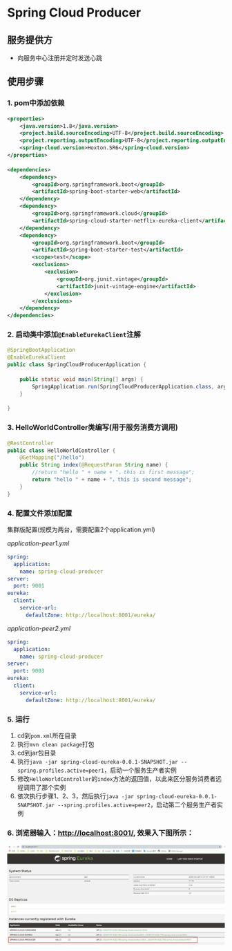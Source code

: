 # Spring Cloud Producer
## 服务提供方
- 向服务中心注册并定时发送心跳
## 使用步骤
### 1. pom中添加依赖
```xml
<properties>
    <java.version>1.8</java.version>
    <project.build.sourceEncoding>UTF-8</project.build.sourceEncoding>
    <project.reporting.outputEncoding>UTF-8</project.reporting.outputEncoding>
    <spring-cloud.version>Hoxton.SR6</spring-cloud.version>
</properties>

<dependencies>
    <dependency>
        <groupId>org.springframework.boot</groupId>
        <artifactId>spring-boot-starter-web</artifactId>
    </dependency>
    <dependency>
        <groupId>org.springframework.cloud</groupId>
        <artifactId>spring-cloud-starter-netflix-eureka-client</artifactId>
    </dependency>
    <dependency>
        <groupId>org.springframework.boot</groupId>
        <artifactId>spring-boot-starter-test</artifactId>
        <scope>test</scope>
        <exclusions>
            <exclusion>
                <groupId>org.junit.vintage</groupId>
                <artifactId>junit-vintage-engine</artifactId>
            </exclusion>
        </exclusions>
    </dependency>
</dependencies>
```
### 2. 启动类中添加`@EnableEurekaClient`注解
```java
@SpringBootApplication
@EnableEurekaClient
public class SpringCloudProducerApplication {

	public static void main(String[] args) {
		SpringApplication.run(SpringCloudProducerApplication.class, args);
	}

}
```
### 3. HelloWorldController类编写(用于服务消费方调用)
```java
@RestController
public class HelloWorldController {
    @GetMapping("/hello")
    public String index(@RequestParam String name) {
        //return "hello " + name + "，this is first message";
        return "hello " + name + "，this is second message";
    }
}
```
### 4. 配置文件添加配置
集群版配置(规模为两台，需要配置2个application.yml)

_application-peer1.yml_
```yaml
spring:
  application:
    name: spring-cloud-producer
server:
  port: 9001
eureka:
  client:
    service-url:
      defaultZone: http://localhost:8001/eureka/
```
_application-peer2.yml_
```yaml
spring:
  application:
    name: spring-cloud-producer
server:
  port: 9003
eureka:
  client:
    service-url:
      defaultZone: http://localhost:8001/eureka/
```
### 5. 运行
1. cd到`pom.xml`所在目录
2. 执行`mvn clean package`打包
3. cd到jar包目录
4. 执行`java -jar spring-cloud-eureka-0.0.1-SNAPSHOT.jar --spring.profiles.active=peer1`，启动一个服务生产者实例
5. 修改`HelloWorldController`的`index`方法的返回值，以此来区分服务消费者远程调用了那个实例
6. 依次执行步骤1、2、3，然后执行`java -jar spring-cloud-eureka-0.0.1-SNAPSHOT.jar --spring.profiles.active=peer2`，启动第二个服务生产者实例
### 6. 浏览器输入：<http://localhost:8001/>, 效果入下图所示：
![not found](https://github.com/wmmxsd/spring-cloud-demo/blob/master/images/demo1.jpg)

